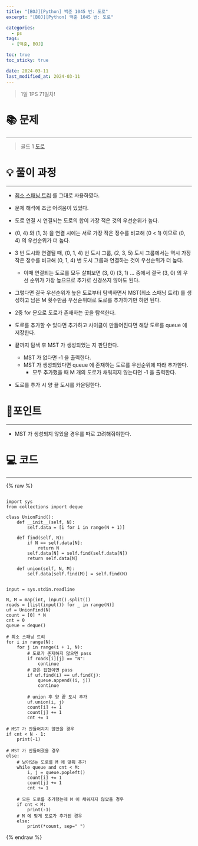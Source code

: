 ```yaml
---
title: "[BOJ][Python] 백준 1045 번: 도로"
excerpt: "[BOJ][Python] 백준 1045 번: 도로"

categories:
  - ps
tags:
  - [백준, BOJ]

toc: true
toc_sticky: true

date: 2024-03-11
last_modified_at: 2024-03-11
---
```


> 1일 1PS 71일차!

# 📚 문제

---

> 골드 1
> [도로](https://www.acmicpc.net/problem/1045)

# 💡 풀이 과정

---

- [최소 스패닝 트리](https://min9805.github.io/ps/boj1197/) 를 그대로 사용하였다.

- 문제 해석에 조금 어려움이 있었다.
- 도로 연결 시 연결되는 도로의 합이 가장 적은 것의 우선순위가 높다.
- (0, 4) 와 (1, 3) 을 연결 시에는 서로 가장 작은 정수를 비교해 (0 < 1) 이므로 (0, 4) 의 우선순위가 더 높다.
- 3 번 도시와 연결될 때, (0, 1, 4) 번 도시 그룹, (2, 3, 5) 도시 그룹에서는 역시 가장 작은 정수를 비교해 (0, 1, 4) 번 도시 그룹과 연결하는 것이 우선순위가 더 높다. 
    - 이때 연결되는 도로를 모두 살펴보면 (3, 0) (3, 1) ... 중에서 결국 (3, 0) 의 우선 순위가 가장 높으므로 추가로 신경쓰지 않아도 된다. 

- 그렇다면 결국 우선순위가 높은 도로부터 탐색하면서 MST(최소 스패닝 트리) 를 생성하고 남은 M 횟수만큼 우선순위대로 도로를 추가하기만 하면 된다.
- 2중 for 문으로 도로가 존재하는 곳을 탐색한다.
- 도로를 추가할 수 있다면 추가하고 사이클이 만들어진다면 해당 도로를 queue 에 저장한다.
- 끝까지 탐색 후 MST 가 생성되었는 지 판단한다.
    - MST 가 없다면 -1 을 출력한다.
    - MST 가 생성되었다면 queue 에 존재하는 도로를 우선순위에 따라 추가한다.
        - 모두 추가했을 때 M 개의 도로가 채워지지 않는다면 -1 을 출력한다. 
- 도로를 추가 시 양 끝 도시를 카운팅한다. 

# 📌포인트

---

- MST 가 생성되지 않았을 경우를 따로 고려해줘야한다.

# 💻 코드

---


{% raw %}

```

import sys
from collections import deque

class UnionFind():
    def __init__(self, N):
        self.data = [i for i in range(N + 1)]

    def find(self, N):
        if N == self.data[N]:
            return N
        self.data[N] = self.find(self.data[N])
        return self.data[N]

    def union(self, N, M):
        self.data[self.find(M)] = self.find(N)


input = sys.stdin.readline

N, M = map(int, input().split())
roads = [list(input()) for _ in range(N)]
uf = UnionFind(N)
count = [0] * N
cnt = 0
queue = deque()

# 최소 스패닝 트리
for i in range(N):
    for j in range(i + 1, N):
        # 도로가 존재하지 않으면 pass
        if roads[i][j] == "N":
            continue
        # 같은 집합이면 pass
        if uf.find(i) == uf.find(j):
            queue.append((i, j))
            continue

        # union 후 양 끝 도시 추가
        uf.union(i, j)
        count[i] += 1
        count[j] += 1
        cnt += 1

# MST 가 만들어지지 않았을 경우
if cnt < N - 1:
    print(-1)

# MST 가 만들어졌을 경우
else:
    # 남아있는 도로를 M 에 맞춰 추가
    while queue and cnt < M:
        i, j = queue.popleft()
        count[i] += 1
        count[j] += 1
        cnt += 1

    # 모든 도로를 추가했는데 M 이 채워지지 않았을 경우
    if cnt < M:
        print(-1)
    # M 에 맞게 도로가 추가된 경우
    else:
        print(*count, sep=" ")

```

{% endraw %}
